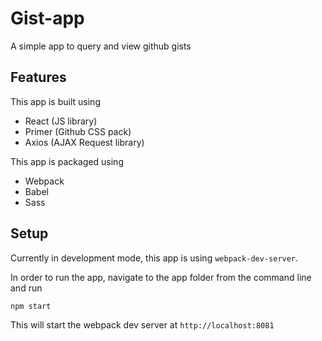 # Gist-app
A simple app to query and view github gists

## Features

This app is built using

- React (JS library)
- Primer (Github CSS pack)
- Axios (AJAX Request library)

This app is packaged using

- Webpack
- Babel
- Sass

## Setup

Currently in development mode, this app is using `webpack-dev-server`.

In order to run the app, navigate to the app folder from the command line and run 

```npm start```

This will start the webpack dev server at `http://localhost:8081`
